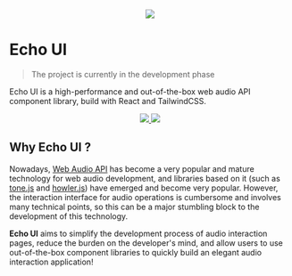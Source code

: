 </br>

<p align="center"> 
  <img src="https://github.com/codeacme17/echo-ui/assets/67408722/7d243c94-7467-457b-b71b-b739f3485ad9"/>
</p>

<h1> Echo UI </h1>

> The project is currently in the development phase

Echo UI is a high-performance and out-of-the-box web audio API component library, build with React and TailwindCSS.

<p align="center"> 
<a href="./ROADMAP.md"> 
  <img src="https://img.shields.io/badge/ROADMAP-ffbe3b?style=flat" />
</a>

<a href="./LICENSE.md"> 
  <img src="https://img.shields.io/badge/License-MIT-ffbe3b?style=flat&labelColor=ffbe3b" />
</a>
</p>

<h2> Why Echo UI ? </h2>

<p>

Nowadays, [Web Audio API](https://developer.mozilla.org/en-US/docs/Web/API/Web_Audio_API) has become a very popular and mature technology for web audio development, and libraries based on it (such as [tone.js](https://github.com/Tonejs/Tone.js) and [howler.js](https://github.com/goldfire/howler.js)) have emerged and become very popular. However, the interaction interface for audio operations is cumbersome and involves many technical points, so this can be a major stumbling block to the development of this technology.

**Echo UI** aims to simplify the development process of audio interaction pages, reduce the burden on the developer's mind, and allow users to use out-of-the-box component libraries to quickly build an elegant audio interaction application!

</p>

</br>
